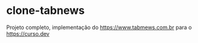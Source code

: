 # clone-tabnews
Projeto completo, implementação do https://www.tabmews.com.br para o https://curso.dev
